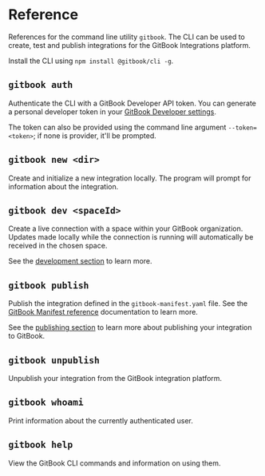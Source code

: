 # Reference

References for the command line utility `gitbook`. The CLI can be used to create, test and publish integrations for the GitBook Integrations platform.

Install the CLI using `npm install @gitbook/cli -g`.

## `gitbook auth`

Authenticate the CLI with a GitBook Developer API token. You can generate a personal developer token in your [GitBook Developer settings](https://app.gitbook.com/account/developer).

The token can also be provided using the command line argument `--token=<token>`; if none is provider, it'll be prompted.

## `gitbook new <dir>`

Create and initialize a new integration locally. The program will prompt for information about the integration.

## `gitbook dev <spaceId>`

Create a live connection with a space within your GitBook organization. Updates made locally while the connection is running will automatically be received in the chosen space.&#x20;

See the [development section](../getting-started/development.md) to learn more.

## `gitbook publish`

Publish the integration defined in the `gitbook-manifest.yaml` file. See the [GitBook Manifest reference](broken-reference) documentation to learn more.

See the [publishing section](../getting-started/publishing.md) to learn more about publishing your integration to GitBook.

## `gitbook unpublish`

Unpublish your integration from the GitBook integration platform.

## `gitbook whoami`

Print information about the currently authenticated user.

## `gitbook help`

View the GitBook CLI commands and information on using them.
